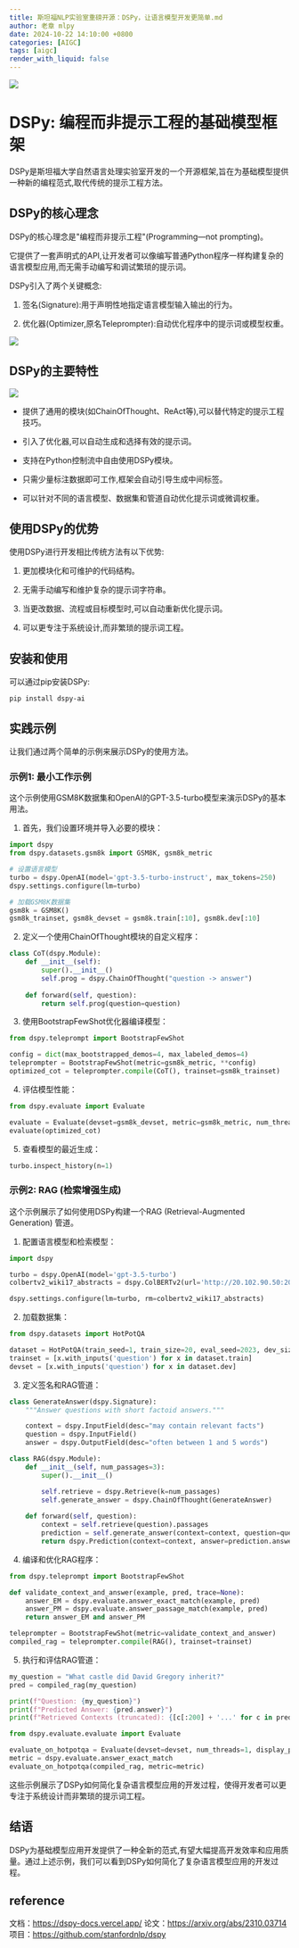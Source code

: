 ```yaml
---
title: 斯坦福NLP实验室重磅开源：DSPy，让语言模型开发更简单.md
author: 老章 mlpy
date: 2024-10-22 14:10:00 +0800
categories: [AIGC]
tags: [aigc]
render_with_liquid: false
---
```




![](https://r2.zhanglearning.com/blog/2024/10/e3c1e2955483c222bbd7d6795b9fa6c4.png)


# DSPy: 编程而非提示工程的基础模型框架

DSPy是斯坦福大学自然语言处理实验室开发的一个开源框架,旨在为基础模型提供一种新的编程范式,取代传统的提示工程方法。

## DSPy的核心理念

DSPy的核心理念是"编程而非提示工程"(Programming—not prompting)。

它提供了一套声明式的API,让开发者可以像编写普通Python程序一样构建复杂的语言模型应用,而无需手动编写和调试繁琐的提示词。

DSPy引入了两个关键概念:

1. 签名(Signature):用于声明性地指定语言模型输入输出的行为。

2. 优化器(Optimizer,原名Teleprompter):自动优化程序中的提示词或模型权重。

![](https://r2.zhanglearning.com/blog/2024/10/6e2397ca0f0e957c8cb7a528030f24e1.png)

## DSPy的主要特性
![](https://r2.zhanglearning.com/blog/2024/10/4667bd9d5a51c2ddcc2147509a5a633d.png)

- 提供了通用的模块(如ChainOfThought、ReAct等),可以替代特定的提示工程技巧。

- 引入了优化器,可以自动生成和选择有效的提示词。

- 支持在Python控制流中自由使用DSPy模块。

- 只需少量标注数据即可工作,框架会自动引导生成中间标签。

- 可以针对不同的语言模型、数据集和管道自动优化提示词或微调权重。

## 使用DSPy的优势

使用DSPy进行开发相比传统方法有以下优势:

1. 更加模块化和可维护的代码结构。

2. 无需手动编写和维护复杂的提示词字符串。

3. 当更改数据、流程或目标模型时,可以自动重新优化提示词。

4. 可以更专注于系统设计,而非繁琐的提示词工程。

## 安装和使用

可以通过pip安装DSPy:

```
pip install dspy-ai
```

## 实践示例

让我们通过两个简单的示例来展示DSPy的使用方法。

### 示例1: 最小工作示例

这个示例使用GSM8K数据集和OpenAI的GPT-3.5-turbo模型来演示DSPy的基本用法。

1. 首先，我们设置环境并导入必要的模块：

```python
import dspy
from dspy.datasets.gsm8k import GSM8K, gsm8k_metric

# 设置语言模型
turbo = dspy.OpenAI(model='gpt-3.5-turbo-instruct', max_tokens=250)
dspy.settings.configure(lm=turbo)

# 加载GSM8K数据集
gsm8k = GSM8K()
gsm8k_trainset, gsm8k_devset = gsm8k.train[:10], gsm8k.dev[:10]
```

2. 定义一个使用ChainOfThought模块的自定义程序：

```python
class CoT(dspy.Module):
    def __init__(self):
        super().__init__()
        self.prog = dspy.ChainOfThought("question -> answer")
    
    def forward(self, question):
        return self.prog(question=question)
```

3. 使用BootstrapFewShot优化器编译模型：

```python
from dspy.teleprompt import BootstrapFewShot

config = dict(max_bootstrapped_demos=4, max_labeled_demos=4)
teleprompter = BootstrapFewShot(metric=gsm8k_metric, **config)
optimized_cot = teleprompter.compile(CoT(), trainset=gsm8k_trainset)
```

4. 评估模型性能：

```python
from dspy.evaluate import Evaluate

evaluate = Evaluate(devset=gsm8k_devset, metric=gsm8k_metric, num_threads=4, display_progress=True, display_table=0)
evaluate(optimized_cot)
```

5. 查看模型的最近生成：

```python
turbo.inspect_history(n=1)
```

### 示例2: RAG (检索增强生成)

这个示例展示了如何使用DSPy构建一个RAG (Retrieval-Augmented Generation) 管道。

1. 配置语言模型和检索模型：

```python
import dspy

turbo = dspy.OpenAI(model='gpt-3.5-turbo')
colbertv2_wiki17_abstracts = dspy.ColBERTv2(url='http://20.102.90.50:2017/wiki17_abstracts')

dspy.settings.configure(lm=turbo, rm=colbertv2_wiki17_abstracts)
```

2. 加载数据集：

```python
from dspy.datasets import HotPotQA

dataset = HotPotQA(train_seed=1, train_size=20, eval_seed=2023, dev_size=50, test_size=0)
trainset = [x.with_inputs('question') for x in dataset.train]
devset = [x.with_inputs('question') for x in dataset.dev]
```

3. 定义签名和RAG管道：

```python
class GenerateAnswer(dspy.Signature):
    """Answer questions with short factoid answers."""

    context = dspy.InputField(desc="may contain relevant facts")
    question = dspy.InputField()
    answer = dspy.OutputField(desc="often between 1 and 5 words")

class RAG(dspy.Module):
    def __init__(self, num_passages=3):
        super().__init__()

        self.retrieve = dspy.Retrieve(k=num_passages)
        self.generate_answer = dspy.ChainOfThought(GenerateAnswer)
    
    def forward(self, question):
        context = self.retrieve(question).passages
        prediction = self.generate_answer(context=context, question=question)
        return dspy.Prediction(context=context, answer=prediction.answer)
```

4. 编译和优化RAG程序：

```python
from dspy.teleprompt import BootstrapFewShot

def validate_context_and_answer(example, pred, trace=None):
    answer_EM = dspy.evaluate.answer_exact_match(example, pred)
    answer_PM = dspy.evaluate.answer_passage_match(example, pred)
    return answer_EM and answer_PM

teleprompter = BootstrapFewShot(metric=validate_context_and_answer)
compiled_rag = teleprompter.compile(RAG(), trainset=trainset)
```

5. 执行和评估RAG管道：

```python
my_question = "What castle did David Gregory inherit?"
pred = compiled_rag(my_question)

print(f"Question: {my_question}")
print(f"Predicted Answer: {pred.answer}")
print(f"Retrieved Contexts (truncated): {[c[:200] + '...' for c in pred.context]}")

from dspy.evaluate.evaluate import Evaluate

evaluate_on_hotpotqa = Evaluate(devset=devset, num_threads=1, display_progress=False, display_table=5)
metric = dspy.evaluate.answer_exact_match
evaluate_on_hotpotqa(compiled_rag, metric=metric)
```

这些示例展示了DSPy如何简化复杂语言模型应用的开发过程，使得开发者可以更专注于系统设计而非繁琐的提示词工程。

## 结语

DSPy为基础模型应用开发提供了一种全新的范式,有望大幅提高开发效率和应用质量。通过上述示例，我们可以看到DSPy如何简化了复杂语言模型应用的开发过程。


## reference

文档：https://dspy-docs.vercel.app/
论文：https://arxiv.org/abs/2310.03714
项目：https://github.com/stanfordnlp/dspy
